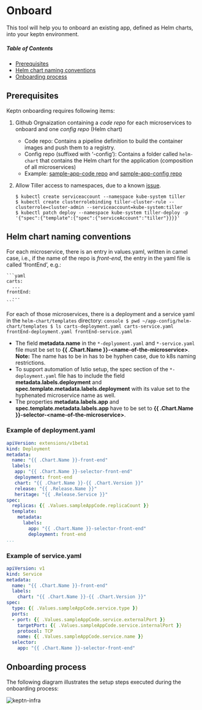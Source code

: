 # Onboard
This tool will help you to onboard an existing app, defined as Helm charts, into your keptn environment.

##### Table of Contents
 * [Prerequisites](#step-zero)
 * [Helm chart naming conventions](#step-one)
 * [Onboarding process](#step-two)

## Prerequisites <a id="step-zero"></a>

Keptn onboarding requires following items:

1. Github Orgnaization containing a *code repo* for each microservices to onboard and one *config repo* (Helm chart)
    * Code repo: Contains a pipeline definition to build the container images and push them to a registry.
    * Config repo (suffixed with ‘-config’): Contains a folder called `helm-chart` that contains the Helm chart for the application (composition of all microservices)
    * Example: [sample-app-code repo](https://github.com/keptn/examples/onboard-sample-app/sample-app-code) and [sample-app-config repo](https://github.com/keptn/examples/onboard-sample-app/sample-app-config)

2. Allow Tiller access to namespaces, due to a known [issue](https://github.com/fnproject/fn-helm/issues/21).

    ```console
    $ kubectl create serviceaccount --namespace kube-system tiller
    $ kubectl create clusterrolebinding tiller-cluster-rule --clusterrole=cluster-admin --serviceaccount=kube-system:tiller
    $ kubectl patch deploy --namespace kube-system tiller-deploy -p '{"spec":{"template":{"spec":{"serviceAccount":"tiller"}}}}'
    ```

## Helm chart naming conventions <a id="step-one"></a>

For each microservice, there is an entry in values.yaml, written in camel case, i.e., if the name of the repo is *front-end*, the entry in the yaml file is called ‘frontEnd’, e.g.:

    ```yaml
    carts:
      ...
    frontEnd:	
      ...
    ```

For each of those microservices, there is a deployment and a service yaml in the `helm-chart/templates` directory:
    ```console
    $ pwd
    ~/app-config/helm-chart/templates
    $ ls
    carts-deployment.yaml
    carts-service.yaml
    frontEnd-deployment.yaml
    frontEnd-service.yaml
    ```

* The field **metadata.name** in the `*-deplyoment.yaml` and `*-service.yaml` file must be set to **{{ .Chart.Name }}-\<name-of-the-microservice>**. **Note:** The name has to be in has to be hyphen case, due to k8s naming restrictions.
* To support automation of Istio setup, the spec section of the `*-deployment.yaml` file has to include the field **metadata.labels.deployment** and **spec.template.metadata.labels.deployment** with its value set to the hyphenated microservice name as well.
* The properties **metadata.labels.app** and **spec.template.metadata.labels.app** have to be set to **{{ .Chart.Name }}-selector-\<name-of-the-microservice>**.

### Example of deployment.yaml
```yaml
apiVersion: extensions/v1beta1
kind: Deployment
metadata:
  name: "{{ .Chart.Name }}-front-end"
  labels:
   app: "{{ .Chart.Name }}-selector-front-end" 
   deployment: front-end
   chart: "{{ .Chart.Name }}-{{ .Chart.Version }}"
   release: "{{ .Release.Name }}"
   heritage: "{{ .Release.Service }}"
spec:
  replicas: {{ .Values.sampleAppCode.replicaCount }}
  template:
    metadata:
      labels:
        app: "{{ .Chart.Name }}-selector-front-end" 
        deployment: front-end
...
``` 

### Example of service.yaml

```yaml
apiVersion: v1
kind: Service
metadata:
  name: "{{ .Chart.Name }}-front-end"
  labels:
    chart: "{{ .Chart.Name }}-{{ .Chart.Version }}"
spec:
  type: {{ .Values.sampleAppCode.service.type }}
  ports:
  - port: {{ .Values.sampleAppCode.service.externalPort }}
    targetPort: {{ .Values.sampleAppCode.service.internalPort }}
    protocol: TCP
    name: {{ .Values.sampleAppCode.service.name }}
  selector:
    app: "{{ .Chart.Name }}-selector-front-end"
```

## Onboarding process <a id="step-two"></a>

The following diagram illustrates the setup steps executed during the onboarding process:

![keptn-infra](./docs/assets/keptn-onboard-infra.png)

